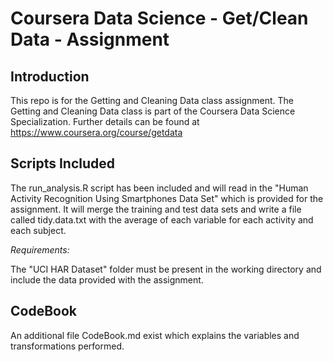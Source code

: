 # Coursera Data Science - Get/Clean Data - Assignment
## Introduction
This repo is for the Getting and Cleaning Data class assignment. The Getting and Cleaning Data class is part of the Coursera Data Science Specialization. Further details can be found at https://www.coursera.org/course/getdata

## Scripts Included
The run_analysis.R script has been included and will read in the "Human Activity Recognition Using Smartphones Data Set" which is provided for the assignment. It will merge the training and test data sets and write a file called tidy.data.txt with the average of each variable for each activity and each subject.

*Requirements:*

The "UCI HAR Dataset" folder must be present in the working directory and include the data provided with the assignment.

## CodeBook
An additional file CodeBook.md exist which explains the variables and transformations performed.